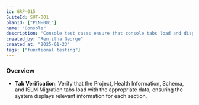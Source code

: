 ```yaml
---
id: GRP-015
SuiteId: SUT-001
planId: ["PLN-001"]
name: "Console"
description: "Console test cases ensure that console tabs load and display relevant data as expected."
created_by: "Renjitha George"
created_at: "2025-01-23"
tags: ["functional testing"]
---
```


### Overview

- **Tab Verification**: Verify that the Project, Health Information, Schema, and
  ISLM Migration tabs load with the appropriate data, ensuring the system
  displays relevant information for each section.
